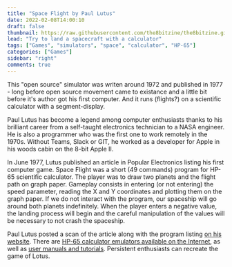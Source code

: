 ```yaml
---
title: "Space Flight by Paul Lutus"
date: 2022-02-08T14:00:10
draft: false
thumbnail: https://raw.githubusercontent.com/the8bitzine/the8bitzine.github.io/media/media/2022/spacex-pexels.jpg
lead: "Try to land a spacecraft with a calculator"
tags: ["Games", "simulators", "space", "calculator", "HP-65"]
categories: ["Games"]
sidebar: "right"
comments: true
---
```


This "open source" simulator was writen around 1972 and published in 1977 - long before open source movement came to existance and a little bit before it's author got his first computer. And it runs (flights?) on a scientific calculator with a segment-display.  
  
Paul Lutus has become a legend among computer enthusiasts thanks to his brilliant career from a self-taught electronics technician to a NASA engineer. He is also a programmer who was the first one to work remotely in the 1970s. Without Teams, Slack or GIT, he worked as a developer for Apple in his woods cabin on the 8-bit Apple II.  
  
In June 1977, Lutus published an article in Popular Electronics listing his first computer game. Space Flight was a short (49 commands) program for HP-65 scientific calculator. The player was to draw two planets and the flight path on graph paper. Gameplay consists in entering (or not entering) the speed parameter, reading the X and Y coordinates and plotting them on the graph paper. If we do not interact with the program, our spaceship will go around both planets indefinitely. When the player enters a negative value, the landing process will begin and the careful manipulation of the values will be necessary to not crash the spaceship.  
  
Paul Lutus posted a scan of the article along with the program listing [on his website](https://arachnoid.com/programmable_calculators/index.html). There are [HP-65 calculator emulators available on the Internet](https://archived.hpcalc.org/greendyk/hp65-emulator/), as well as [user manuals and tutorials](https://www.hpmuseum.org/hp65.htm). Persistent enthusiasts can recreate the game of Lotus.
  
  
